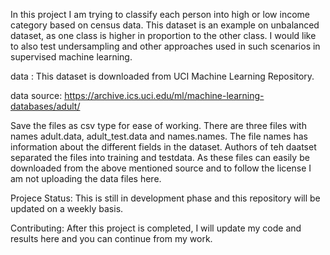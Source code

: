 In this project I am trying to classify each person into high or low income category based on census data. This dataset is an example on unbalanced dataset, as one class is higher in proportion to the other class. I would like to also test undersampling and other approaches used in such scenarios in supervised machine learning. 

data : This dataset is downloaded from UCI Machine Learning Repository. 

data source: https://archive.ics.uci.edu/ml/machine-learning-databases/adult/

Save the files as csv type for ease of working. There are three files with names adult.data, adult_test.data and names.names. The file names has information about the different fields in the dataset. Authors of teh daatset separated the files into training and testdata. As these files can easily be downloaded from the above mentioned source and to follow the license I am not uploading the data files here.   

Projece Status: This is still in development phase and this repository will be updated on a weekly basis. 

Contributing: After this project is completed, I will update my code and results here and you can continue from my work. 



